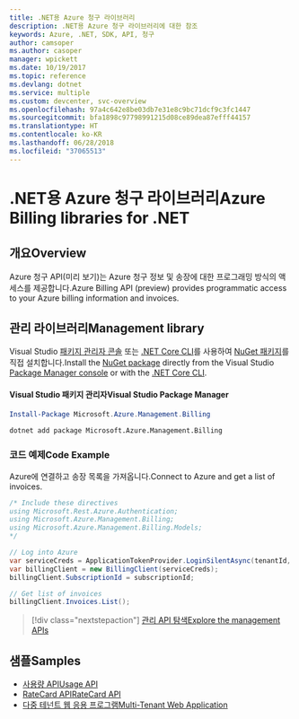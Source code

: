 ```yaml
---
title: .NET용 Azure 청구 라이브러리
description: .NET용 Azure 청구 라이브러리에 대한 참조
keywords: Azure, .NET, SDK, API, 청구
author: camsoper
ms.author: casoper
manager: wpickett
ms.date: 10/19/2017
ms.topic: reference
ms.devlang: dotnet
ms.service: multiple
ms.custom: devcenter, svc-overview
ms.openlocfilehash: 97a4c642e8be03db7e31e8c9bc71dcf9c3fc1447
ms.sourcegitcommit: bfa1898c97798991215d08ce89dea87efff44157
ms.translationtype: HT
ms.contentlocale: ko-KR
ms.lasthandoff: 06/28/2018
ms.locfileid: "37065513"
---
```

# <a name="azure-billing-libraries-for-net"></a><span data-ttu-id="b692b-104">.NET용 Azure 청구 라이브러리</span><span class="sxs-lookup"><span data-stu-id="b692b-104">Azure Billing libraries for .NET</span></span>

## <a name="overview"></a><span data-ttu-id="b692b-105">개요</span><span class="sxs-lookup"><span data-stu-id="b692b-105">Overview</span></span>

<span data-ttu-id="b692b-106">Azure 청구 API(미리 보기)는 Azure 청구 정보 및 송장에 대한 프로그래밍 방식의 액세스를 제공합니다.</span><span class="sxs-lookup"><span data-stu-id="b692b-106">Azure Billing API (preview) provides programmatic access to your Azure billing information and invoices.</span></span>

## <a name="management-library"></a><span data-ttu-id="b692b-107">관리 라이브러리</span><span class="sxs-lookup"><span data-stu-id="b692b-107">Management library</span></span>

<span data-ttu-id="b692b-108">Visual Studio [패키지 관리자 콘솔][PackageManager] 또는 [.NET Core CLI][DotNetCLI]를 사용하여 [NuGet 패키지](https://www.nuget.org/packages/Microsoft.Azure.Management.Billing)를 직접 설치합니다.</span><span class="sxs-lookup"><span data-stu-id="b692b-108">Install the [NuGet package](https://www.nuget.org/packages/Microsoft.Azure.Management.Billing) directly from the Visual Studio [Package Manager console][PackageManager] or with the [.NET Core CLI][DotNetCLI].</span></span>

#### <a name="visual-studio-package-manager"></a><span data-ttu-id="b692b-109">Visual Studio 패키지 관리자</span><span class="sxs-lookup"><span data-stu-id="b692b-109">Visual Studio Package Manager</span></span>

```powershell
Install-Package Microsoft.Azure.Management.Billing
```

```bash
dotnet add package Microsoft.Azure.Management.Billing
```

### <a name="code-example"></a><span data-ttu-id="b692b-110">코드 예제</span><span class="sxs-lookup"><span data-stu-id="b692b-110">Code Example</span></span>

<span data-ttu-id="b692b-111">Azure에 연결하고 송장 목록을 가져옵니다.</span><span class="sxs-lookup"><span data-stu-id="b692b-111">Connect to Azure and get a list of invoices.</span></span>

```csharp
/* Include these directives
using Microsoft.Rest.Azure.Authentication;
using Microsoft.Azure.Management.Billing;
using Microsoft.Azure.Management.Billing.Models;
*/

// Log into Azure
var serviceCreds = ApplicationTokenProvider.LoginSilentAsync(tenantId, clientId, secret);
var billingClient = new BillingClient(serviceCreds);
billingClient.SubscriptionId = subscriptionId;

// Get list of invoices
billingClient.Invoices.List();
```

> [!div class="nextstepaction"]
> [<span data-ttu-id="b692b-112">관리 API 탐색</span><span class="sxs-lookup"><span data-stu-id="b692b-112">Explore the management APIs</span></span>](/dotnet/api/overview/azure/billing/management)

## <a name="samples"></a><span data-ttu-id="b692b-113">샘플</span><span class="sxs-lookup"><span data-stu-id="b692b-113">Samples</span></span>

* [<span data-ttu-id="b692b-114">사용량 API</span><span class="sxs-lookup"><span data-stu-id="b692b-114">Usage API</span></span>](https://github.com/Azure-Samples/billing-dotnet-usage-api)
* [<span data-ttu-id="b692b-115">RateCard API</span><span class="sxs-lookup"><span data-stu-id="b692b-115">RateCard API</span></span>](https://github.com/Azure-Samples/billing-dotnet-ratecard-api)
* [<span data-ttu-id="b692b-116">다중 테넌트 웹 응용 프로그램</span><span class="sxs-lookup"><span data-stu-id="b692b-116">Multi-Tenant Web Application</span></span>](https://github.com/Azure-Samples/billing-dotnet-webapp-multitenant)

[PackageManager]: https://docs.microsoft.com/nuget/tools/package-manager-console
[DotNetCLI]: https://docs.microsoft.com/dotnet/core/tools/dotnet-add-package
